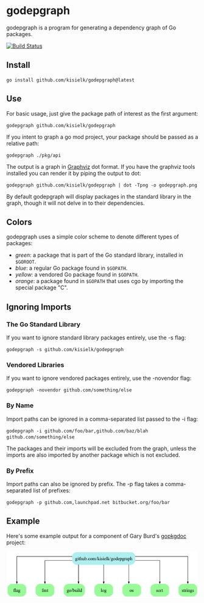 # godepgraph

godepgraph is a program for generating a dependency graph of Go packages.

[![Build Status](https://travis-ci.org/kisielk/godepgraph.png?branch=master)](https://travis-ci.org/kisielk/godepgraph)

## Install

    go install github.com/kisielk/godepgraph@latest

## Use

For basic usage, just give the package path of interest as the first
argument:

    godepgraph github.com/kisielk/godepgraph
    
If you intent to graph a go mod project, your package should be passed as a relative path:

    godepgraph ./pkg/api

The output is a graph in [Graphviz][graphviz] dot format. If you have the
graphviz tools installed you can render it by piping the output to dot:

    godepgraph github.com/kisielk/godepgraph | dot -Tpng -o godepgraph.png

By default godepgraph will display packages in the standard library in the
graph, though it will not delve in to their dependencies.

## Colors

godepgraph uses a simple color scheme to denote different types of packages:

  * *green*: a package that is part of the Go standard library, installed in `$GOROOT`.
  * *blue*: a regular Go package found in `$GOPATH`.
  * *yellow*: a vendored Go package found in `$GOPATH`.
  * *orange*: a package found in `$GOPATH` that uses cgo by importing the special package "C".

## Ignoring Imports

### The Go Standard Library

If you want to ignore standard library packages entirely, use the -s flag:

    godepgraph -s github.com/kisielk/godepgraph

### Vendored Libraries

If you want to ignore vendored packages entirely, use the -novendor flag:

    godepgraph -novendor github.com/something/else

### By Name

Import paths can be ignored in a comma-separated list passed to the -i flag:

    godepgraph -i github.com/foo/bar,github.com/baz/blah github.com/something/else

The packages and their imports will be excluded from the graph, unless the imports
are also imported by another package which is not excluded.

### By Prefix

Import paths can also be ignored by prefix. The -p flag takes a comma-separated
list of prefixes:

    godepgraph -p github.com,launchpad.net bitbucket.org/foo/bar

## Example

Here's some example output for a component of Gary Burd's [gopkgdoc][gopkgdoc] project:

![Example output](example.png)

[graphviz]: http://graphviz.org
[gopkgdoc]: https://github.com/garyburd/gopkgdoc
